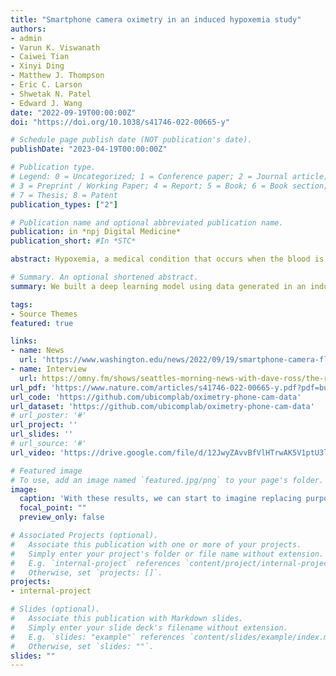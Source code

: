 ```yaml
---
title: "Smartphone camera oximetry in an induced hypoxemia study"
authors:
- admin
- Varun K. Viswanath
- Caiwei Tian
- Xinyi Ding
- Matthew J. Thompson
- Eric C. Larson
- Shwetak N. Patel
- Edward J. Wang
date: "2022-09-19T00:00:00Z"
doi: "https://doi.org/10.1038/s41746-022-00665-y"

# Schedule page publish date (NOT publication's date).
publishDate: "2023-04-19T00:00:00Z"

# Publication type.
# Legend: 0 = Uncategorized; 1 = Conference paper; 2 = Journal article;
# 3 = Preprint / Working Paper; 4 = Report; 5 = Book; 6 = Book section;
# 7 = Thesis; 8 = Patent
publication_types: ["2"]

# Publication name and optional abbreviated publication name.
publication: in *npj Digital Medicine*
publication_short: #In *STC*

abstract: Hypoxemia, a medical condition that occurs when the blood is not carrying enough oxygen to adequately supply the tissues, is a leading indicator for dangerous complications of respiratory diseases like asthma, COPD, and COVID-19. While purpose-built pulse oximeters can provide accurate blood-oxygen saturation (SpO2) readings that allow for diagnosis of hypoxemia, enabling this capability in unmodified smartphone cameras via a software update could give more people access to important information about their health. Towards this goal, we performed the first clinical development validation on a smartphone camera-based SpO2 sensing system using a varied fraction of inspired oxygen (FiO2) protocol, creating a clinically relevant validation dataset for solely smartphone-based contact PPG methods on a wider range of SpO2 values (70–100%) than prior studies (85–100%). We built a deep learning model using this data to demonstrate an overall MAE = 5.00% SpO2 while identifying positive cases of low SpO2 < 90% with 81% sensitivity and 79% specificity. We also provide the data in open-source format, so that others may build on this work.

# Summary. An optional shortened abstract.
summary: We built a deep learning model using data generated in an induced hypoxemia study to demonstrate an overall MAE = 5.00% SpO2 while identifying positive cases of low SpO2 < 90% with 81% sensitivity and 79% specificity.

tags:
- Source Themes
featured: true

links:
- name: News
  url: 'https://www.washington.edu/news/2022/09/19/smartphone-camera-flash-could-help-people-measure-blood-oxygen-levels-home/'
- name: Interview
  url: https://omny.fm/shows/seattles-morning-news-with-dave-ross/the-relationship-between-alcohol-and-alzheimers?t=31m16s
url_pdf: 'https://www.nature.com/articles/s41746-022-00665-y.pdf?pdf=button%20sticky'
url_code: 'https://github.com/ubicomplab/oximetry-phone-cam-data'
url_dataset: 'https://github.com/ubicomplab/oximetry-phone-cam-data'
# url_poster: '#'
url_project: ''
url_slides: ''
# url_source: '#'
url_video: 'https://drive.google.com/file/d/12JwyZAvvBfVlHTrwAK5V1ptU3lmguoOQ/view?usp=share_link'

# Featured image
# To use, add an image named `featured.jpg/png` to your page's folder. 
image:
  caption: 'With these results, we can start to imagine replacing purpose-built medical devices, such as pulse oximeters, with software running on the phone using its more general-purpose sensors. Image credit: [**Dennis Wise/University of Washington**](https://www.washington.edu/news/2022/09/19/smartphone-camera-flash-could-help-people-measure-blood-oxygen-levels-home/)'
  focal_point: ""
  preview_only: false

# Associated Projects (optional).
#   Associate this publication with one or more of your projects.
#   Simply enter your project's folder or file name without extension.
#   E.g. `internal-project` references `content/project/internal-project/index.md`.
#   Otherwise, set `projects: []`.
projects:
- internal-project

# Slides (optional).
#   Associate this publication with Markdown slides.
#   Simply enter your slide deck's filename without extension.
#   E.g. `slides: "example"` references `content/slides/example/index.md`.
#   Otherwise, set `slides: ""`.
slides: ""
---
```

<!-- 
{{% alert note %}}
Click the *Cite* button above to demo the feature to enable visitors to import publication metadata into their reference management software.
{{% /alert %}}

{{% alert note %}}
Click the *Slides* button above to demo Academic's Markdown slides feature.
{{% /alert %}}

Supplementary notes can be added here, including [code and math](https://sourcethemes.com/academic/docs/writing-markdown-latex/). -->

